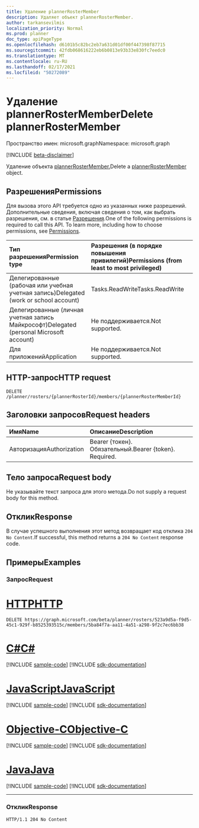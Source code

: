 ```yaml
---
title: Удаление plannerRosterMember
description: Удаляет объект plannerRosterMember.
author: tarkansevilmis
localization_priority: Normal
ms.prod: planner
doc_type: apiPageType
ms.openlocfilehash: d6101b5c82bc2eb7a631d01df00f447398f87715
ms.sourcegitcommit: 42fdb068616222eb6b0813e93b33e830fc7eedc0
ms.translationtype: MT
ms.contentlocale: ru-RU
ms.lasthandoff: 02/17/2021
ms.locfileid: "50272089"
---
```

# <a name="delete-plannerrostermember"></a><span data-ttu-id="411c1-103">Удаление plannerRosterMember</span><span class="sxs-lookup"><span data-stu-id="411c1-103">Delete plannerRosterMember</span></span>
<span data-ttu-id="411c1-104">Пространство имен: microsoft.graph</span><span class="sxs-lookup"><span data-stu-id="411c1-104">Namespace: microsoft.graph</span></span>

[!INCLUDE [beta-disclaimer](../../includes/beta-disclaimer.md)]

<span data-ttu-id="411c1-105">Удаление объекта [plannerRosterMember.](../resources/plannerrostermember.md)</span><span class="sxs-lookup"><span data-stu-id="411c1-105">Delete a [plannerRosterMember](../resources/plannerrostermember.md) object.</span></span>

## <a name="permissions"></a><span data-ttu-id="411c1-106">Разрешения</span><span class="sxs-lookup"><span data-stu-id="411c1-106">Permissions</span></span>
<span data-ttu-id="411c1-p101">Для вызова этого API требуется одно из указанных ниже разрешений. Дополнительные сведения, включая сведения о том, как выбрать разрешения, см. в статье [Разрешения](/graph/permissions-reference).</span><span class="sxs-lookup"><span data-stu-id="411c1-p101">One of the following permissions is required to call this API. To learn more, including how to choose permissions, see [Permissions](/graph/permissions-reference).</span></span>

|<span data-ttu-id="411c1-109">Тип разрешения</span><span class="sxs-lookup"><span data-stu-id="411c1-109">Permission type</span></span>|<span data-ttu-id="411c1-110">Разрешения (в порядке повышения привилегий)</span><span class="sxs-lookup"><span data-stu-id="411c1-110">Permissions (from least to most privileged)</span></span>|
|:---|:---|
|<span data-ttu-id="411c1-111">Делегированные (рабочая или учебная учетная запись)</span><span class="sxs-lookup"><span data-stu-id="411c1-111">Delegated (work or school account)</span></span>|<span data-ttu-id="411c1-112">Tasks.ReadWrite</span><span class="sxs-lookup"><span data-stu-id="411c1-112">Tasks.ReadWrite</span></span>|
|<span data-ttu-id="411c1-113">Делегированные (личная учетная запись Майкрософт)</span><span class="sxs-lookup"><span data-stu-id="411c1-113">Delegated (personal Microsoft account)</span></span>|<span data-ttu-id="411c1-114">Не поддерживается.</span><span class="sxs-lookup"><span data-stu-id="411c1-114">Not supported.</span></span>|
|<span data-ttu-id="411c1-115">Для приложений</span><span class="sxs-lookup"><span data-stu-id="411c1-115">Application</span></span>|<span data-ttu-id="411c1-116">Не поддерживается.</span><span class="sxs-lookup"><span data-stu-id="411c1-116">Not supported.</span></span>|

## <a name="http-request"></a><span data-ttu-id="411c1-117">HTTP-запрос</span><span class="sxs-lookup"><span data-stu-id="411c1-117">HTTP request</span></span>

<!-- {
  "blockType": "ignored"
}
-->
``` http
DELETE /planner/rosters/{plannerRosterId}/members/{plannerRosterMemberId}
```

## <a name="request-headers"></a><span data-ttu-id="411c1-118">Заголовки запросов</span><span class="sxs-lookup"><span data-stu-id="411c1-118">Request headers</span></span>
|<span data-ttu-id="411c1-119">Имя</span><span class="sxs-lookup"><span data-stu-id="411c1-119">Name</span></span>|<span data-ttu-id="411c1-120">Описание</span><span class="sxs-lookup"><span data-stu-id="411c1-120">Description</span></span>|
|:---|:---|
|<span data-ttu-id="411c1-121">Авторизация</span><span class="sxs-lookup"><span data-stu-id="411c1-121">Authorization</span></span>|<span data-ttu-id="411c1-p102">Bearer {токен}. Обязательный.</span><span class="sxs-lookup"><span data-stu-id="411c1-p102">Bearer {token}. Required.</span></span>|

## <a name="request-body"></a><span data-ttu-id="411c1-124">Тело запроса</span><span class="sxs-lookup"><span data-stu-id="411c1-124">Request body</span></span>
<span data-ttu-id="411c1-125">Не указывайте текст запроса для этого метода.</span><span class="sxs-lookup"><span data-stu-id="411c1-125">Do not supply a request body for this method.</span></span>

## <a name="response"></a><span data-ttu-id="411c1-126">Отклик</span><span class="sxs-lookup"><span data-stu-id="411c1-126">Response</span></span>

<span data-ttu-id="411c1-127">В случае успешного выполнения этот метод возвращает код отклика `204 No Content`.</span><span class="sxs-lookup"><span data-stu-id="411c1-127">If successful, this method returns a `204 No Content` response code.</span></span>

## <a name="examples"></a><span data-ttu-id="411c1-128">Примеры</span><span class="sxs-lookup"><span data-stu-id="411c1-128">Examples</span></span>

### <a name="request"></a><span data-ttu-id="411c1-129">Запрос</span><span class="sxs-lookup"><span data-stu-id="411c1-129">Request</span></span>

# <a name="http"></a>[<span data-ttu-id="411c1-130">HTTP</span><span class="sxs-lookup"><span data-stu-id="411c1-130">HTTP</span></span>](#tab/http)
<!-- {
  "blockType": "request",
  "name": "delete_plannerrostermember"
}
-->
``` http
DELETE https://graph.microsoft.com/beta/planner/rosters/523a9d5a-f9d5-45c1-929f-b8525393515c/members/5ba84f7a-aa11-4a51-a298-9f2c7ec6bb38
```
# <a name="c"></a>[<span data-ttu-id="411c1-131">C#</span><span class="sxs-lookup"><span data-stu-id="411c1-131">C#</span></span>](#tab/csharp)
[!INCLUDE [sample-code](../includes/snippets/csharp/delete-plannerrostermember-csharp-snippets.md)]
[!INCLUDE [sdk-documentation](../includes/snippets/snippets-sdk-documentation-link.md)]

# <a name="javascript"></a>[<span data-ttu-id="411c1-132">JavaScript</span><span class="sxs-lookup"><span data-stu-id="411c1-132">JavaScript</span></span>](#tab/javascript)
[!INCLUDE [sample-code](../includes/snippets/javascript/delete-plannerrostermember-javascript-snippets.md)]
[!INCLUDE [sdk-documentation](../includes/snippets/snippets-sdk-documentation-link.md)]

# <a name="objective-c"></a>[<span data-ttu-id="411c1-133">Objective-C</span><span class="sxs-lookup"><span data-stu-id="411c1-133">Objective-C</span></span>](#tab/objc)
[!INCLUDE [sample-code](../includes/snippets/objc/delete-plannerrostermember-objc-snippets.md)]
[!INCLUDE [sdk-documentation](../includes/snippets/snippets-sdk-documentation-link.md)]

# <a name="java"></a>[<span data-ttu-id="411c1-134">Java</span><span class="sxs-lookup"><span data-stu-id="411c1-134">Java</span></span>](#tab/java)
[!INCLUDE [sample-code](../includes/snippets/java/delete-plannerrostermember-java-snippets.md)]
[!INCLUDE [sdk-documentation](../includes/snippets/snippets-sdk-documentation-link.md)]

---



### <a name="response"></a><span data-ttu-id="411c1-135">Отклик</span><span class="sxs-lookup"><span data-stu-id="411c1-135">Response</span></span>
<!-- {
  "blockType": "response",
  "truncated": true
}
-->
``` http
HTTP/1.1 204 No Content
```


